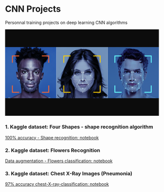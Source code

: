 # CNN Projects
Personnal training projects on deep learning CNN algorithms

![CNN](images/facialrecognition.png)

### 1.  Kaggle dataset: Four Shapes - shape recognition algorithm
<a href="https://www.kaggle.com/victorbnnt/100-accuracy-shape-recognition" target="_blank">
100% accuracy - Shape recognition: notebook</a>

### 2.  Kaggle dataset: Flowers Recognition
<a href="https://www.kaggle.com/victorbnnt/data-augmentation-flowers-classification" target="_blank">
Data augmentation - Flowers classification: notebook</a>

### 3.  Kaggle dataset: Chest X-Ray Images (Pneumonia)
<a href="https://www.kaggle.com/victorbnnt/97-accuracy-chest-x-ray-classification" target="_blank">
97% accuracy chest-X-ray-classification: notebook</a>



